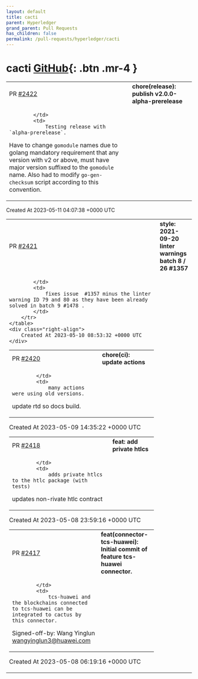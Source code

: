 ```yaml
---
layout: default
title: cacti
parent: Hyperledger
grand_parent: Pull Requests
has_children: false
permalink: /pull-requests/hyperledger/cacti
---
```


# cacti <span class="fs-3 right-align">[GitHub](https://github.com/hyperledger/cacti){: .btn .mr-4 }</span>


<div>
    <table>
        <tr>
            <td>
                PR <a href="https://github.com/hyperledger/cacti/pull/2422" class=".btn">#2422</a>
            </td>
            <td>
                <b>
                    chore(release): publish v2.0.0-alpha-prerelease
                </b>
            </td>
        </tr>
        <tr>
            <td>
                
            </td>
            <td>
                Testing release with `alpha-prerelease`.

Have to change `gomodule` names due to golang mandatory requirement that any version with v2 or above, must have major version suffixed to the `gomodule` name. Also had to modify `go-gen-checksum` script according to this convention.
            </td>
        </tr>
    </table>
    <div class="right-align">
        Created At 2023-05-11 04:07:38 +0000 UTC
    </div>
</div>

<div>
    <table>
        <tr>
            <td>
                PR <a href="https://github.com/hyperledger/cacti/pull/2421" class=".btn">#2421</a>
            </td>
            <td>
                <b>
                    style: 2021-09-20 linter warnings batch 8 / 26  #1357
                </b>
            </td>
        </tr>
        <tr>
            <td>
                
            </td>
            <td>
                fixes issue  #1357 minus the linter warning ID 79 and 80 as they have been already solved in batch 9 #1478 .
            </td>
        </tr>
    </table>
    <div class="right-align">
        Created At 2023-05-10 08:53:32 +0000 UTC
    </div>
</div>

<div>
    <table>
        <tr>
            <td>
                PR <a href="https://github.com/hyperledger/cacti/pull/2420" class=".btn">#2420</a>
            </td>
            <td>
                <b>
                    chore(ci): update actions
                </b>
            </td>
        </tr>
        <tr>
            <td>
                
            </td>
            <td>
                many actions were using old versions.

update rtd so docs build.
            </td>
        </tr>
    </table>
    <div class="right-align">
        Created At 2023-05-09 14:35:22 +0000 UTC
    </div>
</div>

<div>
    <table>
        <tr>
            <td>
                PR <a href="https://github.com/hyperledger/cacti/pull/2418" class=".btn">#2418</a>
            </td>
            <td>
                <b>
                    feat: add private htlcs
                </b>
            </td>
        </tr>
        <tr>
            <td>
                
            </td>
            <td>
                adds private htlcs to the htlc package (with tests)
updates non-rivate htlc contract
            </td>
        </tr>
    </table>
    <div class="right-align">
        Created At 2023-05-08 23:59:16 +0000 UTC
    </div>
</div>

<div>
    <table>
        <tr>
            <td>
                PR <a href="https://github.com/hyperledger/cacti/pull/2417" class=".btn">#2417</a>
            </td>
            <td>
                <b>
                    feat(connector-tcs-huawei):  Initial commit of feature tcs-huawei connector.
                </b>
            </td>
        </tr>
        <tr>
            <td>
                
            </td>
            <td>
                tcs-huawei and the blockchains connected to tcs-huawei can be integrated to cactus by this connector.

Signed-off-by: Wang Yinglun wangyinglun3@huawei.com 
            </td>
        </tr>
    </table>
    <div class="right-align">
        Created At 2023-05-08 06:19:16 +0000 UTC
    </div>
</div>

